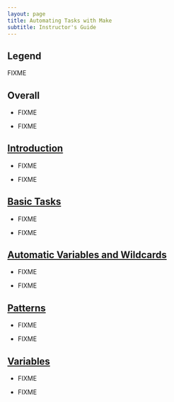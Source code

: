 ```yaml
---
layout: page
title: Automating Tasks with Make
subtitle: Instructor's Guide
---
```

## Legend

FIXME

## Overall

*   FIXME

*   FIXME

## [Introduction](01-intro.html)

*   FIXME

*   FIXME

## [Basic Tasks](02-basics.html)

*   FIXME

*   FIXME

## [Automatic Variables and Wildcards](03-automatic-variables.html)

*   FIXME

*   FIXME

## [Patterns](04-patterns.html)

*   FIXME

*   FIXME

## [Variables](05-variables.html)

*   FIXME

*   FIXME
